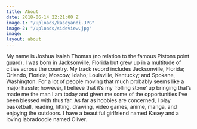```yaml
---
title: About
date: 2018-06-14 22:21:00 Z
image-1: "/uploads/kaseyandi.JPG"
image-2: "/uploads/sideview.jpg"
image: 
layout: about
---
```


My name is Joshua Isaiah Thomas (no relation to the famous Pistons point guard). I was born in Jacksonville, Florida but grew up in a multitude of cities across the country. My track record includes Jacksonville, Florida; Orlando, Florida; Moscow, Idaho; Louisville, Kentucky; and Spokane, Washington. For a lot of people moving that much probably seems like a major hassle; however, I believe that it’s my ‘rolling stone’ up bringing that’s made me the man I am today and given me some of the opportunities I’ve been blessed with thus far. As far as hobbies are concerned, I play basketball, reading, lifting, drawing, video games, anime, manga, and enjoying the outdoors. I have a beautiful girlfriend named Kasey and a loving labradoodle named Oliver.